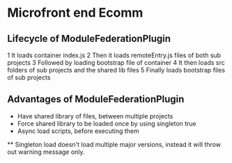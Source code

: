 # Microfront end Ecomm

## Lifecycle of ModuleFederationPlugin

1 It loads container index.js
2 Then it loads remoteEntry.js files of both sub projects
3 Followed by loading bootstrap file of container
4 It then loads src folders of sub projects and the shared lib files
5 Finally loads bootstrap files of sub projects

## Advantages of ModuleFederationPlugin

- Have shared library of files, between multiple projects
- Force shared library to be loaded once by using singleton true
- Async load scripts, before executing them

\*\* Singleton load doesn't load multiple major versions, instead it will throw out warning message only.
